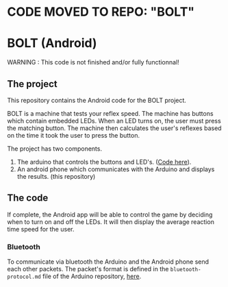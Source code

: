 # CODE MOVED TO REPO: "BOLT"

# BOLT (Android)

WARNING : This code is not finished and/or fully functionnal!

## The project

This repository contains the Android code for the BOLT project.

BOLT is a machine that tests your reflex speed. The machine has buttons which contain embedded LEDs. When an LED turns on, the user must press the matching button. The machine then calculates the user's reflexes based on the time it took the user to press the button.

The project has two components.
1. The arduino that controls the buttons and LED's. ([Code here](https://github.com/SUPERETDUPER/bolt-arduino)).
2. An android phone which communicates with the Arduino and displays the results. (this repository)

## The code

If complete, the Android app will be able to control the game by deciding when to turn on and off the LEDs. It will then display the average reaction time speed for the user.

### Bluetooth

To communicate via bluetooth the Arduino and the Android phone send each other packets. The packet's format is defined in the `bluetooth-protocol.md` file of the Arduino repository, [here](https://github.com/SUPERETDUPER/bolt-arduino/blob/master/bluetooth-protocol.md).
